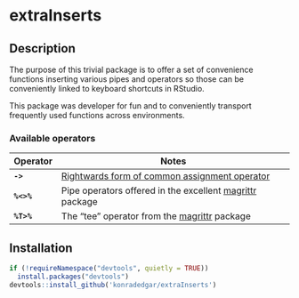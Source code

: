 extraInserts
================

## Description

The purpose of this trivial package is to offer a set of convenience
functions inserting various pipes and operators so those can be
conveniently linked to keyboard shortcuts in RStudio.

This package was developer for fun and to conveniently transport
frequently used functions across
environments.

### Available operators

| Operator   | Notes                                                                                                                                |
| ---------- | ------------------------------------------------------------------------------------------------------------------------------------ |
| **`->`**   | [Rightwards form of common assignment operator](https://stat.ethz.ch/R-manual/R-devel/library/base/html/assignOps.html)              |
| **`%<>%`** | Pipe operators offered in the excellent [magrittr](https://cran.r-project.org/web/packages/magrittr/vignettes/magrittr.html) package |
| **`%T>%`** | The “tee” operator from the [magrittr](https://cran.r-project.org/web/packages/magrittr/vignettes/magrittr.html) package             |

## Installation

``` r
if (!requireNamespace("devtools", quietly = TRUE))
  install.packages("devtools")
devtools::install_github('konradedgar/extraInserts')
```
